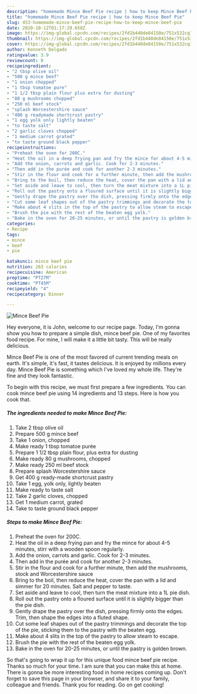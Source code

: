 ```yaml
---
description: "homemade Mince Beef Pie recipe | how to keep Mince Beef Pie"
title: "homemade Mince Beef Pie recipe | how to keep Mince Beef Pie"
slug: 453-homemade-mince-beef-pie-recipe-how-to-keep-mince-beef-pie
date: 2020-10-12T01:17:29.658Z
image: https://img-global.cpcdn.com/recipes/2fd1b440de84150e/751x532cq70/mince-beef-pie-recipe-main-photo.jpg
thumbnail: https://img-global.cpcdn.com/recipes/2fd1b440de84150e/751x532cq70/mince-beef-pie-recipe-main-photo.jpg
cover: https://img-global.cpcdn.com/recipes/2fd1b440de84150e/751x532cq70/mince-beef-pie-recipe-main-photo.jpg
author: Kenneth Delgado
ratingvalue: 3.9
reviewcount: 8
recipeingredient:
- "2 tbsp olive oil"
- "500 g mince beef"
- "1 onion chopped"
- "1 tbsp tomatoe pure"
- "1 1/2 tbsp plain flour plus extra for dusting"
- "80 g mushrooms chopped"
- "250 ml beef stock"
- "splash Worcestershire sauce"
- "400 g readymade shortcrust pastry"
- "1 egg yolk only lightly beaten"
- "to taste salt"
- "2 garlic cloves chopped"
- "1 medium carrot grated"
- "to taste ground black pepper"
recipeinstructions:
- "Preheat the oven for 200C."
- "Heat the oil in a deep frying pan and fry the mince for about 4-5 minutes, stirr with a wooden spoon regularly."
- "Add the onion, carrots and garlic. Cook for 2-3 minutes."
- "Then add in the purée and cook for another 2-3 minutes."
- "Stir in the flour and cook for a further minute, then add the mushrooms, stock and Worcestershire sauce"
- "Bring to the boil, then reduce the heat, cover the pan with a lid and simmer for 20 minutes. Salt and pepper to taste."
- "Set aside and leave to cool, then turn the meat mixture into a 1L pie dish."
- "Roll out the pastry onto a floured surface until it is slightly bigger than the pie dish."
- "Gently drape the pastry over the dish, pressing firmly onto the edges. Trim, then shape the edges into a fluted shape."
- "Cut some leaf shapes out of the pastry trimmings and decorate the top of the pie, sticking them to the pastry with the beaten egg."
- "Make about 4 slits in the top of the pastry to allow steam to escape."
- "Brush the pie with the rest of the beaten egg yolk."
- "Bake in the oven for 20-25 minutes, or until the pastry is golden brown."
categories:
- Recipe
tags:
- mince
- beef
- pie

katakunci: mince beef pie 
nutrition: 263 calories
recipecuisine: American
preptime: "PT27M"
cooktime: "PT45M"
recipeyield: "4"
recipecategory: Dinner

---
```



![Mince Beef Pie](https://img-global.cpcdn.com/recipes/2fd1b440de84150e/751x532cq70/mince-beef-pie-recipe-main-photo.jpg)

Hey everyone, it is John, welcome to our recipe page. Today, I'm gonna show you how to prepare a simple dish, mince beef pie. One of my favorites food recipe. For mine, I will make it a little bit tasty. This will be really delicious.



Mince Beef Pie is one of the most favored of current trending meals on earth. It's simple, it's fast, it tastes delicious. It is enjoyed by millions every day. Mince Beef Pie is something which I've loved my whole life. They're fine and they look fantastic.


To begin with this recipe, we must first prepare a few ingredients. You can cook mince beef pie using 14 ingredients and 13 steps. Here is how you cook that.

<!--inarticleads1-->

##### The ingredients needed to make Mince Beef Pie:

1. Take 2 tbsp olive oil
1. Prepare 500 g mince beef
1. Take 1 onion, chopped
1. Make ready 1 tbsp tomatoe purée
1. Prepare 1 1/2 tbsp plain flour, plus extra for dusting
1. Make ready 80 g mushrooms, chopped
1. Make ready 250 ml beef stock
1. Prepare splash Worcestershire sauce
1. Get 400 g ready-made shortcrust pastry
1. Take 1 egg, yolk only, lightly beaten
1. Make ready to taste salt
1. Take 2 garlic cloves, chopped
1. Get 1 medium carrot, grated
1. Take to taste ground black pepper




<!--inarticleads2-->

##### Steps to make Mince Beef Pie:

1. Preheat the oven for 200C.
1. Heat the oil in a deep frying pan and fry the mince for about 4-5 minutes, stirr with a wooden spoon regularly.
1. Add the onion, carrots and garlic. Cook for 2-3 minutes.
1. Then add in the purée and cook for another 2-3 minutes.
1. Stir in the flour and cook for a further minute, then add the mushrooms, stock and Worcestershire sauce
1. Bring to the boil, then reduce the heat, cover the pan with a lid and simmer for 20 minutes. Salt and pepper to taste.
1. Set aside and leave to cool, then turn the meat mixture into a 1L pie dish.
1. Roll out the pastry onto a floured surface until it is slightly bigger than the pie dish.
1. Gently drape the pastry over the dish, pressing firmly onto the edges. Trim, then shape the edges into a fluted shape.
1. Cut some leaf shapes out of the pastry trimmings and decorate the top of the pie, sticking them to the pastry with the beaten egg.
1. Make about 4 slits in the top of the pastry to allow steam to escape.
1. Brush the pie with the rest of the beaten egg yolk.
1. Bake in the oven for 20-25 minutes, or until the pastry is golden brown.




So that's going to wrap it up for this unique food mince beef pie recipe. Thanks so much for your time. I am sure that you can make this at home. There is gonna be more interesting food in home recipes coming up. Don't forget to save this page in your browser, and share it to your family, colleague and friends. Thank you for reading. Go on get cooking!
